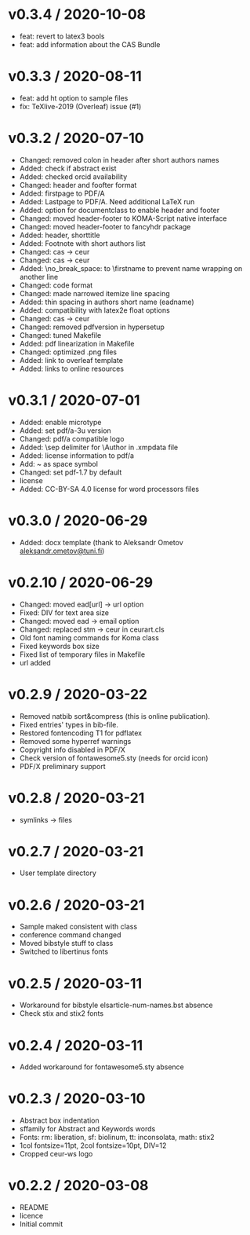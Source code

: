 
v0.3.4 / 2020-10-08
==================

  * feat: revert to latex3 bools
  * feat: add information about the CAS Bundle

v0.3.3 / 2020-08-11
==================

  * feat: add ht option to sample files
  * fix: TeXlive-2019 (Overleaf) issue (#1)

v0.3.2 / 2020-07-10
==================

  * Changed: removed colon in header after short authors names
  * Added: check if abstract exist
  * Added: checked orcid availability
  * Changed: header and foofter format
  * Added: firstpage to PDF/A
  * Added: Lastpage to PDF/A. Need additional LaTeX run
  * Added: option for documentclass to enable header and footer
  * Changed: moved header-footer to KOMA-Script native interface
  * Changed: moved header-footer to fancyhdr package
  * Added: header, shorttitle
  * Added: Footnote with short authors list
  * Changed: cas -> ceur
  * Changed: cas -> ceur
  * Added: \no_break_space: to \firstname to prevent name wrapping on another line
  * Changed: code format
  * Changed: made narrowed itemize line spacing
  * Added: thin spacing in authors short name (eadname)
  * Added: compatibility with latex2e float options
  * Changed: cas -> ceur
  * Changed: removed pdfversion in hypersetup
  * Changed: tuned Makefile
  * Added: pdf linearization in Makefile
  * Changed: optimized .png files
  * Added: link to overleaf template
  * Added: links to online resources

v0.3.1 / 2020-07-01
==================

  * Added: enable microtype
  * Added: set pdf/a-3u version
  * Changed: pdf/a compatible logo
  * Added: \sep delimiter for \Author in .xmpdata file
  * Added: license information to pdf/a
  * Add: ~ as space symbol
  * Changed: set pdf-1.7 by default
  * license
  * Added: CC-BY-SA 4.0 license for word processors files

v0.3.0 / 2020-06-29
==================

  * Added: docx template (thank to Aleksandr Ometov aleksandr.ometov@tuni.fi)

v0.2.10 / 2020-06-29
==================

  * Changed: moved ead[url] -> url option
  * Fixed: DIV for text area size
  * Changed: moved ead -> email option
  * Changed: replaced stm -> ceur in ceurart.cls
  * Old font naming commands for Koma class
  * Fixed keywords box size
  * Fixed list of temporary files in Makefile
  * url added

v0.2.9 / 2020-03-22
=============

  * Removed natbib sort&compress (this is online publication). 
  * Fixed entries' types in bib-file.
  * Restored fontencoding T1 for pdflatex
  * Removed some hyperref warnings
  * Copyright info disabled in PDF/X
  * Check version of fontawesome5.sty (needs for orcid icon)
  * PDF/X preliminary support

v0.2.8 / 2020-03-21
=============

  * symlinks -> files

v0.2.7 / 2020-03-21
=============

  * User template directory

v0.2.6 / 2020-03-21
=============

  * Sample maked consistent with class
  * conference command changed
  * Moved bibstyle stuff to class
  * Switched to libertinus fonts

v0.2.5 / 2020-03-11
=============

  * Workaround for bibstyle elsarticle-num-names.bst absence
  * Check stix and stix2 fonts

v0.2.4 / 2020-03-11
==================

  * Added workaround for fontawesome5.sty absence

v0.2.3 / 2020-03-10
===================

  * Abstract box indentation
  * sffamily for Abstract and Keywords words
  * Fonts: rm: liberation, sf: biolinum, tt: inconsolata, math: stix2
  * 1col fontsize=11pt, 2col fontsize=10pt, DIV=12
  * Cropped ceur-ws logo

v0.2.2 / 2020-03-08
===================

  * README
  * licence
  * Initial commit
